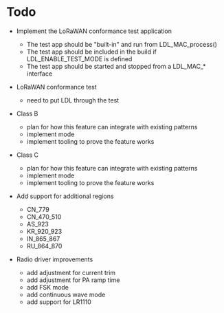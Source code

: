 Todo
====

- Implement the LoRaWAN conformance test application
    - The test app should be "built-in" and run from LDL_MAC_process()
    - The test app should be included in the build if LDL_ENABLE_TEST_MODE is defined
    - The test app should be started and stopped from a LDL_MAC_* interface

- LoRaWAN conformance test
    - need to put LDL through the test

- Class B
    - plan for how this feature can integrate with existing patterns
    - implement mode
    - implement tooling to prove the feature works

- Class C
    - plan for how this feature can integrate with existing patterns
    - implement mode
    - implement tooling to prove the feature works

- Add support for additional regions
    - CN_779
    - CN_470_510
    - AS_923
    - KR_920_923
    - IN_865_867
    - RU_864_870

- Radio driver improvements
    - add adjustment for current trim
    - add adjustment for PA ramp time
    - add FSK mode
    - add continuous wave mode
    - add support for LR1110
